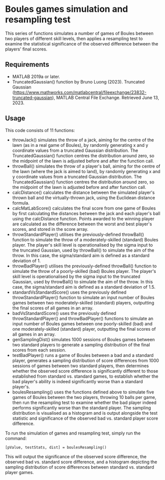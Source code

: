 # Boules games simulation and resampling test

This series of functions simulates a number of games of Boules between
two players of different skill levels, then applies a resampling test to
examine the statistical significance of the observed difference between
the players' final scores.

## Requirements
- MATLAB 2019a or later.
- TruncatedGaussian() function by Bruno Luong (2023).
  Truncated Gaussian (https://www.mathworks.com/matlabcentral/fileexchange/23832-truncated-gaussian), MATLAB Central File Exchange. Retrieved June 13, 2023.

## Usage
This code consists of 11 functions:
- throwJack() simulates the throw of a jack, aiming for the centre of the
lawn (as in a real game of Boules), by randomly generating x and y
coordinate values from a truncated Gaussian distribution. The
TruncatedGaussian() function centres the distribution around zero, so the
midpoint of the lawn is adjusted before and after the function call.
- throwBall() simulates the throw of a player's ball, aiming for the
centre of the lawn (where the jack is aimed to land), by randomly
generating x and y coordinate values from a truncated Gaussian
distribution. The TruncatedGaussian() function centres the distribution
around zero, so the midpoint of the lawn is adjusted before and after
function call.
- calcDistance() calculates the distance between the simulated player's
thrown ball and the virtually-thrown jack, using the Euclidean distance
formula.
- calcMatLabScore() calculates the final score from one game of Boules by first
calculating the distances between the jack and each player's ball using
the calcDistance function. Points awarded to the winning player are 
calculated as the difference between the worst and best player's scores,
and stored in the score array.
- throwStandardPlayer() utilises the previously-defined throwBall() function to
simulate the throw of a moderately-skilled (standard) Boules player.
The player's skill level is operationalised by the sigma input to the 
truncated Gaussian, used by throwBall() to simulate the aim of the throw.
In this case, the sigma/standard aim is defined as a standard deviation
of 1.
- throwBadPlayer() utilises the previously-defined throwBall() function to
simulate the throw of a poorly-skilled (bad) Boules player.
The player's skill level is operationalised by the sigma input to the 
truncated Gaussian, used by throwBall() to simulate the aim of the throw.
In this case, the sigma/standard aim is defined as a standard deviation
of 1.5.
- standardVsStandardScore() uses the previously defined throwStandardPlayer() function
to simulate an input number of Boules games between two moderately-skilled
(standard) players, outputting the final scores of all games in an array.
- badVsStandardScore() uses the previously defined throwStandardPlayer() and
throwBadPlayer() functions to simulate an input number of Boules games
between one poorly-skilled (bad) and one moderately-skilled (standard)
player, outputting the final scores of all games in an array.
- genSamplingDist() simulates 1000 sessions of Boules games between two
standard players to generate a sampling distribution of the final scores
from each session.
- testBadPlayer() runs a game of Boules between a bad and a standard player,
generates a sampling distribution of score differences from 1000 sessions
of games between two standard players, then determines whether the
observed score difference is significantly different to those established
from standard vs. standard games, to establish whether the bad player's
ability is indeed significantly worse than a standard player's.
- boulesResampling() uses the functions defined above to simulate five games of
Boules between the two players, throwing 10 balls per game, then run the
resampling test to examine whether the bad player indeed performs
significantly worse than the standard player. The sampling distribution
is visualised as a histogram and is output alongside the test statistic
and significance of the observed bad vs. standard player score
difference.

To run the simulation of games and resampling test, simply run the command:
```
[pValue, testStats, dist] = boulesResampling()
```
This will output the significance of the observed score difference, the observed
bad vs. standard score difference, and a histogram depicting the sampling
distribution of score differences between standard vs. standard player games.
